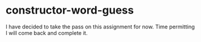 # constructor-word-guess


I have decided to take the pass on this assignment for now. Time permitting I will come back and complete it.